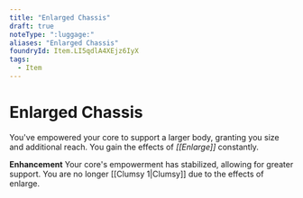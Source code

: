 ```yaml
---
title: "Enlarged Chassis"
draft: true
noteType: ":luggage:"
aliases: "Enlarged Chassis"
foundryId: Item.LI5qdlA4XEjz6IyX
tags:
  - Item
---
```


# Enlarged Chassis

You've empowered your core to support a larger body, granting you size and additional reach. You gain the effects of _[[Enlarge]]_ constantly.

**Enhancement** Your core's empowerment has stabilized, allowing for greater support. You are no longer [[Clumsy 1|Clumsy]] due to the effects of enlarge.
